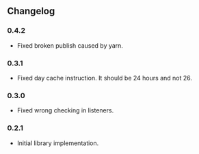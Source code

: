 ## Changelog

### 0.4.2
- Fixed broken publish caused by yarn.

### 0.3.1
- Fixed day cache instruction. It should be 24 hours and not 26.

### 0.3.0
- Fixed wrong checking in listeners.

### 0.2.1
- Initial library implementation.
